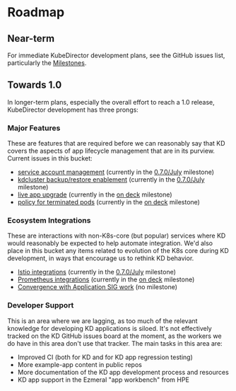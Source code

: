 # Roadmap

## Near-term

For immediate KubeDirector development plans, see the GitHub issues list, particularly the [Milestones](https://github.com/bluek8s/kubedirector/milestones).

## Towards 1.0

In longer-term plans, especially the overall effort to reach a 1.0 release, KubeDirector development has three prongs:

### Major Features

These are features that are required before we can reasonably say that KD covers the aspects of app lifecycle management that are in its purview. Current issues in this bucket:

* [service account management](https://github.com/bluek8s/kubedirector/issues/475) (currently in the [0.7.0/July](https://github.com/bluek8s/kubedirector/issues/475) milestone)
* [kdcluster backup/restore enablement](https://github.com/bluek8s/kubedirector/issues/500) (currently in the [0.7.0/July](https://github.com/bluek8s/kubedirector/issues/475) milestone)
* [live app upgrade](https://github.com/bluek8s/kubedirector/issues/229) (currently in the [on deck](https://github.com/bluek8s/kubedirector/milestone/12) milestone)
* [policy for terminated pods](https://github.com/bluek8s/kubedirector/issues/274) (currently in the [on deck](https://github.com/bluek8s/kubedirector/milestone/12) milestone)

### Ecosystem Integrations

These are interactions with non-K8s-core (but popular) services where KD would reasonably be expected to help automate integration. We'd also place in this bucket any items related to evolution of the K8s core during KD development, in ways that encourage us to rethink KD behavior.

* [Istio integrations](https://github.com/bluek8s/kubedirector/issues/484) (currently in the [0.7.0/July](https://github.com/bluek8s/kubedirector/issues/475) milestone)
* [Prometheus integrations](https://github.com/bluek8s/kubedirector/issues/497) (currently in the [on deck](https://github.com/bluek8s/kubedirector/milestone/12) milestone)
* [Convergence with Application SIG work](https://github.com/bluek8s/kubedirector/issues/498) (no milestone)

### Developer Support

This is an area where we are lagging, as too much of the relevant knowledge for developing KD applications is siloed. It's not effectively tracked on the KD GitHub issues board at the moment, as the workers we do have in this area don't use that tracker. The main tasks in this area are:

* Improved CI (both for KD and for KD app regression testing)
* More example-app content in public repos
* More documentation of the KD app development process and resources
* KD app support in the Ezmeral "app workbench" from HPE
